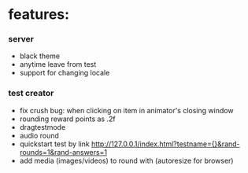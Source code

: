 # features:

### server

- black theme
- anytime leave from test
- support for changing locale

### test creator

- fix crush bug: when clicking on item in animator's closing window
- rounding reward points as .2f
- dragtestmode
- audio round
- quickstart test by link http://127.0.0.1/index.html?testname={}&rand-rounds=1&rand-answers=1
- add media (images/videos) to round with (autoresize for browser)
